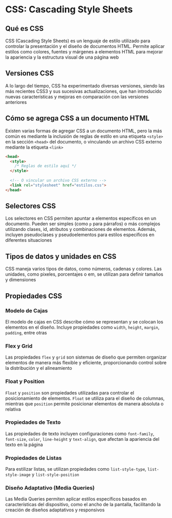 # CSS: Cascading Style Sheets

## Qué es CSS

CSS (Cascading Style Sheets) es un lenguaje de estilo utilizado para controlar la presentación y el diseño de documentos HTML. Permite aplicar estilos como colores, fuentes y márgenes a elementos HTML para mejorar la apariencia y la estructura visual de una página web

## Versiones CSS

A lo largo del tiempo, CSS ha experimentado diversas versiones, siendo las más recientes CSS3 y sus sucesivas actualizaciones, que han introducido nuevas características y mejoras en comparación con las versiones anteriores

## Cómo se agrega CSS a un documento HTML

Existen varias formas de agregar CSS a un documento HTML, pero la más común es mediante la inclusión de reglas de estilo en una etiqueta `<style>` en la sección `<head>` del documento, o vinculando un archivo CSS externo mediante la etiqueta `<link>`

```html
<head>
  <style>
    /* Reglas de estilo aquí */
  </style>
  
  <!-- O vincular un archivo CSS externo -->
  <link rel="stylesheet" href="estilos.css">
</head>
```

## Selectores CSS

Los selectores en CSS permiten apuntar a elementos específicos en un documento. Pueden ser simples (como `p` para párrafos) o más complejos utilizando clases, id, atributos y combinaciones de elementos. Además, incluyen pseudoclases y pseudoelementos para estilos específicos en diferentes situaciones

## Tipos de datos y unidades en CSS

CSS maneja varios tipos de datos, como números, cadenas y colores. Las unidades, como pixeles, porcentajes o em, se utilizan para definir tamaños y dimensiones

## Propiedades CSS

### Modelo de Cajas

El modelo de cajas en CSS describe cómo se representan y se colocan los elementos en el diseño. Incluye propiedades como `width`, `height`, `margin`, `padding`, entre otras

### Flex y Grid

Las propiedades `flex` y `grid` son sistemas de diseño que permiten organizar elementos de manera más flexible y eficiente, proporcionando control sobre la distribución y el alineamiento

### Float y Position

`Float` y `position` son propiedades utilizadas para controlar el posicionamiento de elementos. `Float` se utiliza para el diseño de columnas, mientras que `position` permite posicionar elementos de manera absoluta o relativa

### Propiedades de Texto

Las propiedades de texto incluyen configuraciones como `font-family`, `font-size`, `color`, `line-height` y `text-align`, que afectan la apariencia del texto en la página

### Propiedades de Listas

Para estilizar listas, se utilizan propiedades como `list-style-type`, `list-style-image` y `list-style-position`

### Diseño Adaptativo (Media Queries)

Las Media Queries permiten aplicar estilos específicos basados en características del dispositivo, como el ancho de la pantalla, facilitando la creación de diseños adaptativos y responsivos
